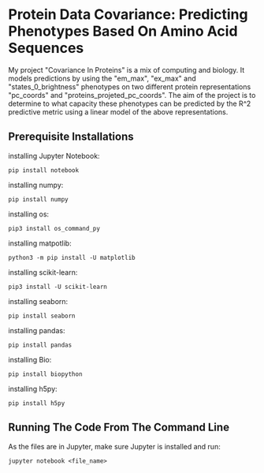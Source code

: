 
# Protein Data Covariance: Predicting Phenotypes Based On Amino Acid Sequences

My project "Covariance In Proteins" is a mix of computing and biology. It models predictions by  using the "em_max", "ex_max" and "states_0_brightness" phenotypes on two different protein representations "pc_coords" and "proteins_projeted_pc_coords". The aim of the project is to determine to what capacity these phenotypes can be predicted by the R^2 predictive metric using a linear model of the above representations.

## Prerequisite Installations

installing Jupyter Notebook:
```
pip install notebook
````
installing numpy:
```
pip install numpy
````
installing os:
```
pip3 install os_command_py
```
installing matpotlib:
```
python3 -m pip install -U matplotlib
```
installing scikit-learn:
```
pip3 install -U scikit-learn
```
installing seaborn:
```
pip install seaborn
```
installing pandas:
```
pip install pandas
```
installing Bio:
```
pip install biopython
```
installing h5py:
```
pip install h5py
```
## Running The Code From The Command Line

As the files are in Jupyter, make sure Jupyter is installed and run:
```
jupyter notebook <file_name>
```



